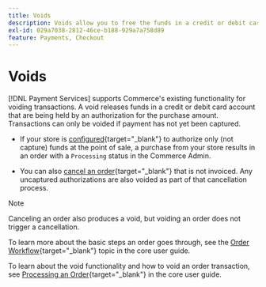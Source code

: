 ```yaml
---
title: Voids
description: Voids allow you to free the funds in a credit or debit card account that are blocked or held aside by an authorization for the amount of a purchase.
exl-id: 029a7038-2812-46ce-b188-929a7a758d89
feature: Payments, Checkout
---
```

# Voids

[!DNL Payment Services] supports Commerce's existing functionality for voiding transactions. A void releases funds in a credit or debit card account that are being held by an authorization for the purchase amount. Transactions can only be voided if payment has not yet been captured.

* If your store is [configured](https://experienceleague.adobe.com/en/docs/commerce-admin/config/sales/payment-methods/payment-methods#payment-actions){target="_blank"} to authorize only (not capture) funds at the point of sale, a purchase from your store results in an order with a `Processing` status in the Commerce Admin.

* You can also [cancel an order](https://experienceleague.adobe.com/en/docs/commerce-admin/stores-sales/point-of-purchase/assist/customer-account-create-order){target="_blank"} that is not invoiced. Any uncaptured authorizations are also voided as part of that cancellation process.

>[!NOTE]
>
>Canceling an order also produces a void, but voiding an order does not trigger a cancellation.

To learn more about the basic steps an order goes through, see the [Order Workflow](https://experienceleague.adobe.com/en/docs/commerce-admin/stores-sales/order-management/orders/order-processing){target="_blank"} topic in the core user guide.

To learn about the void functionality and how to void an order transaction, see [Processing an Order](https://experienceleague.adobe.com/en/docs/commerce-admin/stores-sales/order-management/orders/order-processing#process-an-order){target="_blank"} in the core user guide.

